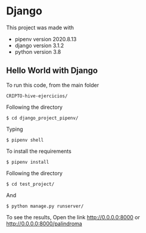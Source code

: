 # Django
This project was made with

* pipenv version 2020.8.13
* django version 3.1.2
* python version  3.8

## Hello World with Django
To run this code, from the main folder
```
CRIPTO-hive-ejercicios/
```
Following the directory
```
$ cd django_project_pipenv/
```
Typing
```
$ pipenv shell
```
To install the requirements
```
$ pipenv install
```
Following the directory
```
$ cd test_project/
```
And
```
$ python manage.py runserver/
```

To see the results, Open the link http://0.0.0.0:8000
or http://0.0.0.0:8000/palindroma